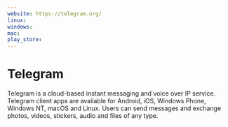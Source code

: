 ```yaml
---
website: https://telegram.org/
linux: 
windows: 
mac: 
play_store:
---
```


# Telegram

Telegram is a cloud-based instant messaging and voice over IP service. Telegram client apps are available for Android, iOS, Windows Phone, Windows NT, macOS and Linux. Users can send messages and exchange photos, videos, stickers, audio and files of any type.
